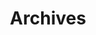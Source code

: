 ---
title: "Archives"
layout: "archives"
slug: "p"
menu:
    main:
        weight: 2
        params: 
            icon: archives
---